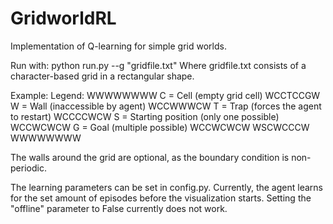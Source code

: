 # GridworldRL
Implementation of Q-learning for simple grid worlds.

Run with:
python run.py --g "gridfile.txt"
Where gridfile.txt consists of a character-based grid in a rectangular shape.

Example:          Legend:
WWWWWWWW          C = Cell (empty grid cell)
WCCTCCGW          W = Wall (inaccessible by agent)
WCCWWWCW          T = Trap (forces the agent to restart)
WCCCCWCW          S = Starting position (only one possible)
WCCWCWCW          G = Goal (multiple possible)
WCCWCWCW
WSCWCCCW
WWWWWWWW

The walls around the grid are optional, as the boundary condition is non-periodic.

The learning parameters can be set in config.py. Currently, the agent learns for the set amount of episodes before the visualization starts. Setting the "offline" parameter to False currently does not work.
